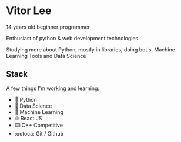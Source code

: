 # Vitor Lee 

14 years old beginner programmer 

Enthusiast of python & web development technologies.

Studying more about Python, mostly in libraries, doing bot's, Machine Learning Tools and Data Science

## Stack 
A few things I'm working and learning:
- 🐍 Python 
- 📅 Data Science
- 🤖 Machine Learning 
- 🌐 React JS
- ⌨️ C++ Competitive 
- :octoca: Git / Github
